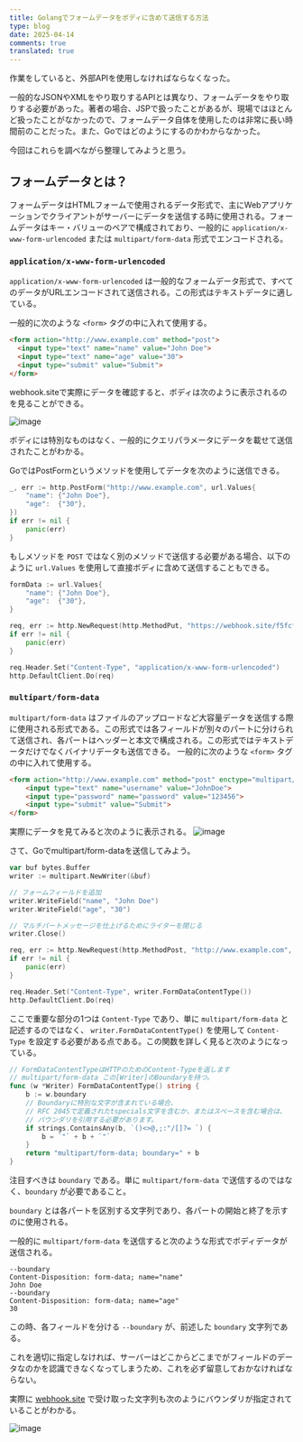 ```yaml
---
title: Golangでフォームデータをボディに含めて送信する方法
type: blog
date: 2025-04-14
comments: true
translated: true
---
```


作業をしていると、外部APIを使用しなければならなくなった。

一般的なJSONやXMLをやり取りするAPIとは異なり、フォームデータをやり取りする必要があった。著者の場合、JSPで扱ったことがあるが、現場ではほとんど扱ったことがなかったので、フォームデータ自体を使用したのは非常に長い時間前のことだった。また、Goではどのようにするのかわからなかった。

今回はこれらを調べながら整理してみようと思う。

## フォームデータとは？  
フォームデータはHTMLフォームで使用されるデータ形式で、主にWebアプリケーションでクライアントがサーバーにデータを送信する時に使用される。フォームデータはキー・バリューのペアで構成されており、一般的に `application/x-www-form-urlencoded` または `multipart/form-data` 形式でエンコードされる。


### `application/x-www-form-urlencoded`  
`application/x-www-form-urlencoded` は一般的なフォームデータ形式で、すべてのデータがURLエンコードされて送信される。この形式はテキストデータに適している。

一般的に次のような `<form>` タグの中に入れて使用する。

```html
<form action="http://www.example.com" method="post">
  <input type="text" name="name" value="John Doe">
  <input type="text" name="age" value="30">
  <input type="submit" value="Submit">
</form>
```

webhook.siteで実際にデータを確認すると、ボディは次のように表示されるのを見ることができる。

![image](/images/go/go-post-form-data-1744638673842.png)

ボディには特別なものはなく、一般的にクエリパラメータにデータを載せて送信されたことがわかる。

GoではPostFormというメソッドを使用してデータを次のように送信できる。
```go
_, err := http.PostForm("http://www.example.com", url.Values{
	"name": {"John Doe"},
	"age":  {"30"},
})
if err != nil {
	panic(err)
}
```

もしメソッドを `POST` ではなく別のメソッドで送信する必要がある場合、以下のように `url.Values` を使用して直接ボディに含めて送信することもできる。
```go
formData := url.Values{
	"name": {"John Doe"},
	"age":  {"30"},
}

req, err := http.NewRequest(http.MethodPut, "https://webhook.site/f5fcf7e6-2233-4374-8c73-32195b38e7fb", strings.NewReader(formData.Encode()))
if err != nil {
	panic(err)
}

req.Header.Set("Content-Type", "application/x-www-form-urlencoded")
http.DefaultClient.Do(req)
```

### `multipart/form-data`  
`multipart/form-data` はファイルのアップロードなど大容量データを送信する際に使用される形式である。この形式では各フィールドが別々のパートに分けられて送信され、各パートはヘッダーと本文で構成される。この形式ではテキストデータだけでなくバイナリデータも送信できる。
一般的に次のような `<form>` タグの中に入れて使用する。

```html
<form action="http://www.example.com" method="post" enctype="multipart/form-data">
    <input type="text" name="username" value="JohnDoe">
    <input type="password" name="password" value="123456">
    <input type="submit" value="Submit">
</form>
```

実際にデータを見てみると次のように表示される。
![image](/images/go/go-post-form-data-1744639837601.png)

さて、Goでmultipart/form-dataを送信してみよう。
```go
var buf bytes.Buffer
writer := multipart.NewWriter(&buf)

// フォームフィールドを追加
writer.WriteField("name", "John Doe")
writer.WriteField("age", "30")

// マルチパートメッセージを仕上げるためにライターを閉じる
writer.Close()

req, err := http.NewRequest(http.MethodPost, "http://www.example.com", &buf)
if err != nil {
	panic(err)
}

req.Header.Set("Content-Type", writer.FormDataContentType())
http.DefaultClient.Do(req)
``` 

ここで重要な部分の1つは `Content-Type` であり、単に `multipart/form-data` と記述するのではなく、 `writer.FormDataContentType()` を使用して `Content-Type` を設定する必要がある点である。この関数を詳しく見ると次のようになっている。
```go
// FormDataContentTypeはHTTPのためのContent-Typeを返します
// multipart/form-data この[Writer]のBoundaryを持つ。
func (w *Writer) FormDataContentType() string {
	b := w.boundary
	// Boundaryに特別な文字が含まれている場合、
	// RFC 2045で定義されたtspecials文字を含むか、またはスペースを含む場合は、
	// バウンダリを引用する必要があります。
	if strings.ContainsAny(b, `()<>@,;:"/[]?= `) {
		b = `"` + b + `"`
	}
	return "multipart/form-data; boundary=" + b
}
```

注目すべきは `boundary` である。単に `multipart/form-data` で送信するのではなく、`boundary` が必要であること。

`boundary` とは各パートを区別する文字列であり、各パートの開始と終了を示すのに使用される。

一般的に `multipart/form-data` を送信すると次のような形式でボディデータが送信される。
```
--boundary
Content-Disposition: form-data; name="name"
John Doe
--boundary
Content-Disposition: form-data; name="age"
30
```
この時、各フィールドを分ける `--boundary` が、前述した `boundary` 文字列である。

これを適切に指定しなければ、サーバーはどこからどこまでがフィールドのデータなのかを認識できなくなってしまうため、これを必ず留意しておかなければならない。

実際に [webhook.site](https://webhook.site/) で受け取った文字列も次のようにバウンダリが指定されていることがわかる。  

![image](/images/go/go-post-form-data-1744640885745.png)  
